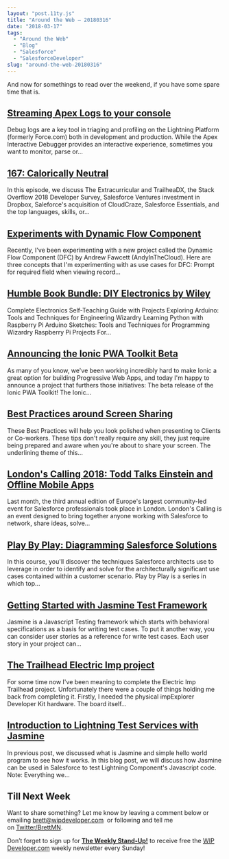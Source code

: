 ```yaml
---
layout: "post.11ty.js"
title: "Around the Web – 20180316"
date: "2018-03-17"
tags: 
  - "Around the Web"
  - "Blog"
  - "Salesforce"
  - "SalesforceDeveloper"
slug: "around-the-web-20180316"
---
```


And now for somethings to read over the weekend, if you have some spare time that is.

## [Streaming Apex Logs to your console](http://andyinthecloud.com/2018/03/14/streaming-apex-logs-to-your-console/)

Debug logs are a key tool in triaging and profiling on the Lightning Platform (formerly Force.com) both in development and production. While the Apex Interactive Debugger provides an interactive experience, sometimes you want to monitor, parse or...

## [167: Calorically Neutral](http://www.gooddaysirpodcast.com/podcast/2018/3/14/167-calorically-neutral)

In this episode, we discuss The Extracurricular and TrailheaDX, the Stack Overflow 2018 Developer Survey, Salesforce Ventures investment in Dropbox, Saleforce's acquisition of CloudCraze, Salesforce Essentials, and the top languages, skills, or…

## [Experiments with Dynamic Flow Component](http://www.clintmajors.com/blog/2018/3/6/dynamic-flow-ideas)

Recently, I've been experimenting with a new project called the Dynamic Flow Component (DFC) by Andrew Fawcett (AndyInTheCloud). Here are three concepts that I'm experimenting with as use cases for DFC: Prompt for required field when viewing record…

## [Humble Book Bundle: DIY Electronics by Wiley](https://www.humblebundle.com/books/diy-electronics-books?partner=wipdeveloper)

Complete Electronics Self-Teaching Guide with Projects Exploring Arduino: Tools and Techniques for Engineering Wizardry Learning Python with Raspberry Pi Arduino Sketches: Tools and Techniques for Programming Wizardry Raspberry Pi Projects For…

## [Announcing the Ionic PWA Toolkit Beta](http://blog.ionicframework.com/announcing-the-ionic-pwa-toolkit-beta/)

As many of you know, we've been working incredibly hard to make Ionic a great option for building Progressive Web Apps, and today I'm happy to announce a project that furthers those initiatives: The beta release of the Ionic PWA Toolkit! The Ionic…

## [Best Practices around Screen Sharing](http://salesforcesidekick.com/2018/03/12/best-practices-around-screen-sharing/)

These Best Practices will help you look polished when presenting to Clients or Co-workers. These tips don't really require any skill, they just require being prepared and aware when you're about to share your screen. The underlining theme of this…

## [London's Calling 2018: Todd Talks Einstein and Offline Mobile Apps](http://www.mobilecaddy.net/salesforce-londons-calling-2018-einstein-offline-mobile-apps/)

Last month, the third annual edition of Europe's largest community-led event for Salesforce professionals took place in London. London's Calling is an event designed to bring together anyone working with Salesforce to network, share ideas, solve…

## [Play By Play: Diagramming Salesforce Solutions](http://www.pluralsight.com/courses/play-by-play-diagramming-salesforce-solutions)

In this course, you'll discover the techniques Salesforce architects use to leverage in order to identify and solve for the architecturally significant use cases contained within a customer scenario. Play by Play is a series in which top…

## [Getting Started with Jasmine Test Framework](http://www.jitendrazaa.com/blog/webtech/getting-started-with-jasmine-test-framework/)

Jasmine is a Javascript Testing framework which starts with behavioral specifications as a basis for writing test cases. To put it another way, you can consider user stories as a reference for write test cases. Each user story in your project can…

## [The Trailhead Electric Imp project](http://www.fishofprey.com/2018/03/the-trailhead-electric-imp-project.html)

For some time now I've been meaning to complete the Electric Imp Trailhead project. Unfortunately there were a couple of things holding me back from completing it. Firstly, I needed the physical impExplorer Developer Kit hardware. The board itself…

## [Introduction to Lightning Test Services with Jasmine](http://www.jitendrazaa.com/blog/salesforce/introduction-to-lightning-test-services-with-jasmine/)

In previous post, we discussed what is Jasmine and simple hello world program to see how it works. In this blog post, we will discuss how Jasmine can be used in Salesforce to test Lightning Component's Javascript code. Note: Everything we...

## Till Next Week

Want to share something? Let me know by leaving a comment below or emailing [brett@wipdeveloper.com](mailto:brett@wipdeveloper.com)  or following and tell me on [Twitter/BrettMN](https://twitter.com/BrettMN).

Don’t forget to sign up for **[The Weekly Stand-Up!](https://wipdeveloper.wpcomstaging.com/newsletter/)** to receive free the [WIP Developer.com](https://wipdeveloper.wpcomstaging.com/) weekly newsletter every Sunday!

